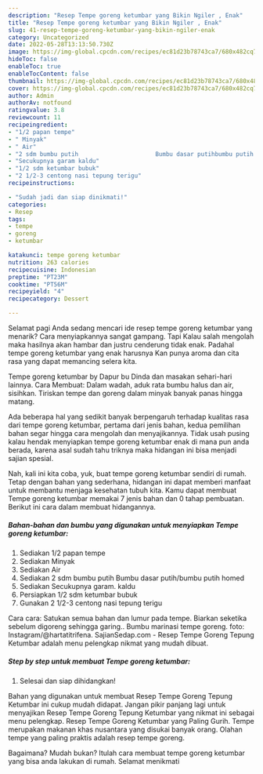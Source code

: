 ```yaml
---
description: "Resep Tempe goreng ketumbar yang Bikin Ngiler , Enak"
title: "Resep Tempe goreng ketumbar yang Bikin Ngiler , Enak"
slug: 41-resep-tempe-goreng-ketumbar-yang-bikin-ngiler-enak
category: Uncategorized
date: 2022-05-28T13:13:50.730Z
image: https://img-global.cpcdn.com/recipes/ec81d23b78743ca7/680x482cq70/tempe-goreng-ketumbar-foto-resep-utama.jpg
hideToc: false
enableToc: true
enableTocContent: false
thumbnail: https://img-global.cpcdn.com/recipes/ec81d23b78743ca7/680x482cq70/tempe-goreng-ketumbar-foto-resep-utama.jpg
cover: https://img-global.cpcdn.com/recipes/ec81d23b78743ca7/680x482cq70/tempe-goreng-ketumbar-foto-resep-utama.jpg
author: Admin
authorAv: notfound
ratingvalue: 3.8
reviewcount: 11
recipeingredient:
- "1/2 papan tempe"
- " Minyak"
- " Air"
- "2 sdm bumbu putih                      Bumbu dasar putihbumbu putih homed"
- "Secukupnya garam kaldu"
- "1/2 sdm ketumbar bubuk"
- "2 1/2-3 centong nasi tepung terigu"
recipeinstructions:

- "Sudah jadi dan siap dinikmati!"
categories:
- Resep
tags:
- tempe
- goreng
- ketumbar

katakunci: tempe goreng ketumbar 
nutrition: 263 calories
recipecuisine: Indonesian
preptime: "PT23M"
cooktime: "PT56M"
recipeyield: "4"
recipecategory: Dessert

---
```



Selamat pagi Anda sedang mencari ide resep tempe goreng ketumbar yang menarik? Cara menyiapkannya sangat gampang. Tapi Kalau salah mengolah maka hasilnya akan hambar dan justru cenderung tidak enak. Padahal tempe goreng ketumbar yang enak harusnya Kan punya aroma dan cita rasa yang dapat memancing selera kita.


Tempe goreng ketumbar by Dapur bu Dinda dan masakan sehari-hari lainnya. Cara Membuat: Dalam wadah, aduk rata bumbu halus dan air, sisihkan. Tiriskan tempe dan goreng dalam minyak banyak panas hingga matang.

Ada beberapa hal yang sedikit banyak berpengaruh terhadap kualitas rasa dari tempe goreng ketumbar, pertama dari jenis bahan, kedua pemilihan bahan segar hingga cara mengolah dan menyajikannya. Tidak usah pusing kalau hendak menyiapkan tempe goreng ketumbar enak di mana pun anda berada, karena asal sudah tahu triknya maka hidangan ini bisa menjadi sajian spesial.


Nah, kali ini kita coba, yuk, buat tempe goreng ketumbar sendiri di rumah. Tetap dengan bahan yang sederhana, hidangan ini dapat memberi manfaat untuk membantu menjaga kesehatan tubuh kita. Kamu dapat membuat Tempe goreng ketumbar memakai 7 jenis bahan dan 0 tahap pembuatan. Berikut ini cara dalam membuat hidangannya.

<!--inarticleads1-->

##### Bahan-bahan dan bumbu yang digunakan untuk menyiapkan Tempe goreng ketumbar:

1. Sediakan 1/2 papan tempe
1. Sediakan  Minyak
1. Sediakan  Air
1. Sediakan 2 sdm bumbu putih                      Bumbu dasar putih/bumbu putih homed
1. Sediakan Secukupnya garam. kaldu
1. Persiapkan 1/2 sdm ketumbar bubuk
1. Gunakan 2 1/2-3 centong nasi tepung terigu


Cara cara: Satukan semua bahan dan lumur pada tempe. Biarkan seketika sebelum digoreng sehingga garing.. Bumbu marinasi tempe goreng. foto: Instagram/@hartatitrifena. SajianSedap.com - Resep Tempe Goreng Tepung Ketumbar adalah menu pelengkap nikmat yang mudah dibuat. 

<!--inarticleads2-->

##### Step by step untuk membuat Tempe goreng ketumbar:


1. Selesai dan siap dihidangkan!

Bahan yang digunakan untuk membuat Resep Tempe Goreng Tepung Ketumbar ini cukup mudah didapat. Jangan pikir panjang lagi untuk menyajikan Resep Tempe Goreng Tepung Ketumbar yang nikmat ini sebagai menu pelengkap. Resep Tempe Goreng Ketumbar yang Paling Gurih. Tempe merupakan makanan khas nusantara yang disukai banyak orang. Olahan tempe yang paling praktis adalah resep tempe goreng. 

Bagaimana? Mudah bukan? Itulah cara membuat tempe goreng ketumbar yang bisa anda lakukan di rumah. Selamat menikmati

